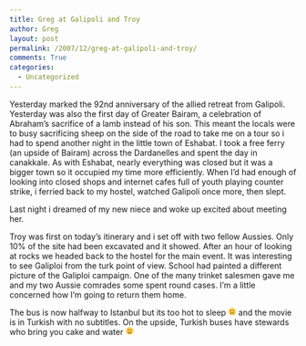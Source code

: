 ```yaml
---
title: Greg at Galipoli and Troy
author: Greg
layout: post
permalink: /2007/12/greg-at-galipoli-and-troy/
comments: True
categories:
  - Uncategorized
---
```

Yesterday marked the 92nd anniversary of the allied retreat from Galipoli. Yesterday was also the first day of Greater Bairam, a celebration of Abraham&#8217;s sacrifice of a lamb instead of his son. This meant the locals were to busy sacrificing sheep on the side of the road to take me on a tour so i had to spend another night in the little town of Eshabat. I took a free ferry (an upside of Bairam) across the Dardanelles and spent the day in canakkale. As with Eshabat, nearly everything was closed but it was a bigger town so it occupied my time more efficiently. When I&#8217;d had enough of looking into closed shops and internet cafes full of youth playing counter strike, i ferried back to my hostel, watched Galipoli once more, then slept.

Last night i dreamed of my new niece and woke up excited about meeting her.

Troy was first on today&#8217;s itinerary and i set off with two fellow Aussies. Only 10% of the site had been excavated and it showed. After an hour of looking at rocks we headed back to the hostel for the main event. It was interesting to see Galiploi from the turk point of view. School had painted a different picture of the Galiploi campaign. One of the many trinket salesmen gave me and my two Aussie comrades some spent round cases. I&#8217;m a little concerned how I&#8217;m going to return them home.

The bus is now halfway to Istanbul but its too hot to sleep <img src="/wp-content/smilies/frownie.png" alt=":(" class="wp-smiley" style="height: 1em; max-height: 1em;" /> and the movie is in Turkish with no subtitles. On the upside, Turkish buses have stewards who bring you cake and water <img src="/wp-content/smilies/simple-smile.png" alt=":)" class="wp-smiley" style="height: 1em; max-height: 1em;" />
